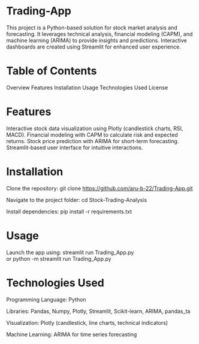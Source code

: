 # Trading-App
This project is a Python-based solution for stock market analysis and forecasting. It leverages technical analysis, financial modeling (CAPM), and machine learning (ARIMA) to provide insights and predictions. Interactive dashboards are created using Streamlit for enhanced user experience.

# Table of Contents
Overview
Features
Installation
Usage
Technologies Used
License

# Features
Interactive stock data visualization using Plotly (candlestick charts, RSI, MACD).
Financial modeling with CAPM to calculate risk and expected returns.
Stock price prediction with ARIMA for short-term forecasting.
Streamlit-based user interface for intuitive interactions.

# Installation
Clone the repository:
git clone https://github.com/aru-b-22/Trading-App.git  

Navigate to the project folder:
cd Stock-Trading-Analysis  

Install dependencies:
pip install -r requirements.txt  

# Usage
Launch the app using:
streamlit run Trading_App.py  
or 
python -m streamlit run Trading_App.py  

# Technologies Used
Programming Language: Python

Libraries: Pandas, Numpy, Plotly, Streamlit, Scikit-learn, ARIMA, pandas_ta

Visualization: Plotly (candlestick, line charts, technical indicators)

Machine Learning: ARIMA for time series forecasting


